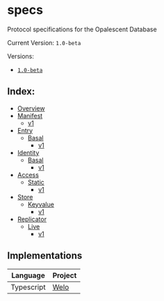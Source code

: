 # specs

Protocol specifications for the Opalescent Database

Current Version: `1.0-beta`

Versions:

- [`1.0-beta`](https://github.com/opalsnt/specs/tree/1.0-beta)

## Index:

- [Overview](./OVERVIEW.md)
- [Manifest](./manifest/README.md)
  - [v1](./manifest/1.md)
- [Entry](./entry/README.md)
  - [Basal](./entry/basal/README.md)
    - [v1](./entry/basal/1.md)
- [Identity](./identity/README.md)
  - [Basal](./identity/basal/README.md)
    - [v1](./identity/basal/1.md)
- [Access](./access/README.md)
  - [Static](./access/static/README.md)
    - [v1](./access/static/1.md)
- [Store](./store/README.md)
  - [Keyvalue](./store/keyvalue/README.md)
    - [v1](./store/keyvalue/1.md)
- [Replicator](./replicator/README.md)
  - [Live](./replicator/live/)
    - [v1](./replicator/live/1.md)


## Implementations

| Language | Project |
| --- | --- |
| Typescript | [Welo](https://github.com/opalsnt/welo) |
